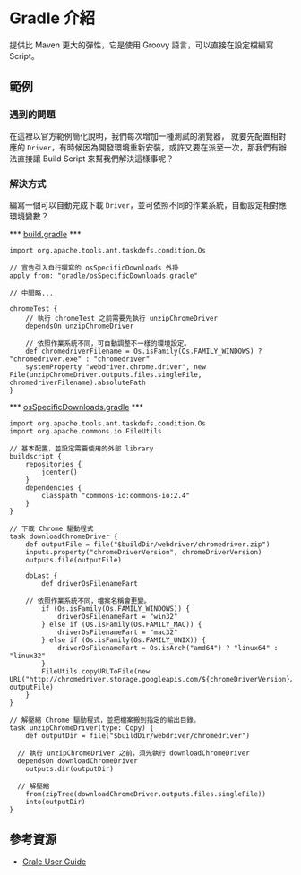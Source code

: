 # Gradle 介紹

提供比 Maven 更大的彈性，它是使用 Groovy 語言，可以直接在設定檔編寫 Script。

## 範例

### 遇到的問題
在這裡以官方範例簡化說明，我們每次增加一種測試的瀏覽器，
就要先配置相對應的 `Driver`，有時候因為開發環境重新安裝，或許又要在派至一次，那我們有辦法直接讓 Build Script 來幫我們解決這樣事呢？

### 解決方式
編寫一個可以自動完成下載 `Driver`，並可依照不同的作業系統，自動設定相對應環境變數？

*** [build.gradle](https://github.com/geb/geb-example-gradle/blob/master/build.gradle
) ***
```
import org.apache.tools.ant.taskdefs.condition.Os

// 宣告引入自行撰寫的 osSpecificDownloads 外掛
apply from: "gradle/osSpecificDownloads.gradle"

// 中間略...

chromeTest {
    // 執行 chromeTest 之前需要先執行 unzipChromeDriver
    dependsOn unzipChromeDriver

    // 依照作業系統不同，可自動調整不一樣的環境設定。
    def chromedriverFilename = Os.isFamily(Os.FAMILY_WINDOWS) ? "chromedriver.exe" : "chromedriver"
    systemProperty "webdriver.chrome.driver", new File(unzipChromeDriver.outputs.files.singleFile, chromedriverFilename).absolutePath
}

```

*** [osSpecificDownloads.gradle](https://github.com/geb/geb-example-gradle/blob/master/gradle/osSpecificDownloads.gradle) ***
```
import org.apache.tools.ant.taskdefs.condition.Os
import org.apache.commons.io.FileUtils

// 基本配置，並設定需要使用的外部 library
buildscript {
	repositories {
		jcenter()
	}
	dependencies {
		classpath "commons-io:commons-io:2.4"
	}
}

// 下載 Chrome 驅動程式
task downloadChromeDriver {
	def outputFile = file("$buildDir/webdriver/chromedriver.zip")
	inputs.property("chromeDriverVersion", chromeDriverVersion)
	outputs.file(outputFile)

	doLast {
		def driverOsFilenamePart

    // 依照作業系統不同，檔案名稱會更變。
		if (Os.isFamily(Os.FAMILY_WINDOWS)) {
			driverOsFilenamePart = "win32"
		} else if (Os.isFamily(Os.FAMILY_MAC)) {
			driverOsFilenamePart = "mac32"
		} else if (Os.isFamily(Os.FAMILY_UNIX)) {
			driverOsFilenamePart = Os.isArch("amd64") ? "linux64" : "linux32"
		}
		FileUtils.copyURLToFile(new URL("http://chromedriver.storage.googleapis.com/${chromeDriverVersion}/chromedriver_${driverOsFilenamePart}.zip"), outputFile)
	}
}

// 解壓縮 Chrome 驅動程式，並把檔案搬到指定的輸出目錄。
task unzipChromeDriver(type: Copy) {
	def outputDir = file("$buildDir/webdriver/chromedriver")

  // 執行 unzipChromeDriver 之前，須先執行 downloadChromeDriver
  dependsOn downloadChromeDriver
	outputs.dir(outputDir)

  // 解壓縮
	from(zipTree(downloadChromeDriver.outputs.files.singleFile))
	into(outputDir)
}
```

## 參考資源
* [Grale User Guide](http://www.gradle.org/docs/current/userguide/userguide.html)
